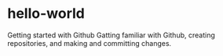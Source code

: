 # hello-world
Getting started with Github
Gatting familiar with Github, creating repositories, and making and committing changes.

